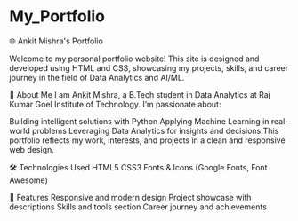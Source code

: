 # My_Portfolio

🌐 Ankit Mishra's Portfolio

Welcome to my personal portfolio website!
This site is designed and developed using HTML and CSS, showcasing my projects, skills, and career journey in the field of Data Analytics and AI/ML.

🚀 About Me
I am Ankit Mishra, a B.Tech student in Data Analytics at Raj Kumar Goel Institute of Technology.
I’m passionate about:

Building intelligent solutions with Python
Applying Machine Learning in real-world problems
Leveraging Data Analytics for insights and decisions
This portfolio reflects my work, interests, and projects in a clean and responsive web design.

🛠️ Technologies Used
HTML5
CSS3
Fonts & Icons (Google Fonts, Font Awesome)

📌 Features
Responsive and modern design
Project showcase with descriptions
Skills and tools section
Career journey and achievements
